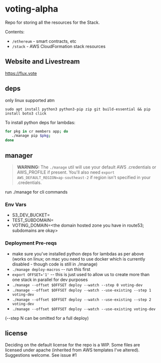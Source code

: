 # voting-alpha

Repo for storing all the resources for the Stack.

Contents:

- `/ethereum` - smart contracts, etc
- `/stack` - AWS CloudFormation stack resources

## Website and Livestream

https://flux.vote

## deps

only linux supported atm

`sudo apt install python3 python3-pip zip git build-essential && pip install boto3 click`

To install python deps for lambdas:

```bash
for pkg in cr members app; do
   ./manage pip $pkg;
done
```

## manager

> **WARNING:** The `./manage` util will use your default AWS .credentials or AWS_PROFILE if present. You'll also need `export AWS_DEFAULT_REGION=ap-southeast-2` if region isn't specified in your .credentials.

run ./manage for cli commands

### Env Vars

* S3_DEV_BUCKET=<a public bucket>
* TEST_SUBDOMAIN=<just the subdomain>
* VOTING_DOMAIN=<the domain hosted zone you have in route53; subdomains are okay>

### Deployment Pre-reqs

* make sure you've installed python deps for lambdas as per above (works on linux; on mac you need to use docker which is currently disabled - though code is still in ./manage)
* `./manage deploy-macros` -- run this first
* `export OFFSET='1'` -- this is just used to allow us to create more than one stack in parallel for dev purposes
* `./manage --offset $OFFSET deploy --watch --step 0 voting-dev`
* `./manage --offset $OFFSET deploy --watch --use-existing --step 1 voting-dev`
* `./manage --offset $OFFSET deploy --watch --use-existing --step 2 voting-dev`
* `./manage --offset $OFFSET deploy --watch --use-existing voting-dev`

(--step N can be omitted for a full deploy)

## license

Deciding on the default license for the repo is a WIP. Some files are licensed under apache (inherited from AWS templates I've altered). Suggestions welcome. See issue #1
